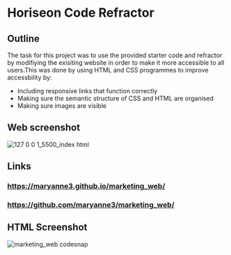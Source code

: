# Horiseon Code Refractor 

## Outline  
The task for this project was to use the provided starter code and refractor by modifiying the exisiting website in order to make it more accessible to all users.This was done by using HTML and CSS programmes to improve accessbility by:
* Including responsive links that function correctly 
* Making sure the semantic structure of CSS and HTML are organised 
* Making sure images are visible


## Web screenshot
![127 0 0 1_5500_index html](https://user-images.githubusercontent.com/113936470/193471876-22b4c539-42f2-416e-b371-6c448c4551e0.png)
## Links
### https://maryanne3.github.io/marketing_web/
### https://github.com/maryanne3/marketing_web/


## HTML Screenshot 
![marketing_web codesnap](https://user-images.githubusercontent.com/113936470/193470625-0e5098ad-1817-4d28-810e-aee9eb6d2000.png)
